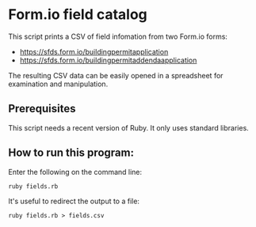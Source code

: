 # Form.io field catalog

This script prints a CSV of field infomation from two Form.io forms:

* https://sfds.form.io/buildingpermitapplication
* https://sfds.form.io/buildingpermitaddendaapplication

The resulting CSV data can be easily opened in a spreadsheet for examination and manipulation.

## Prerequisites

This script needs a recent version of Ruby. It only uses standard libraries.

##  How to run this program:

Enter the following on the command line:

`ruby fields.rb`

It's useful to redirect the output to a file:

`ruby fields.rb > fields.csv`